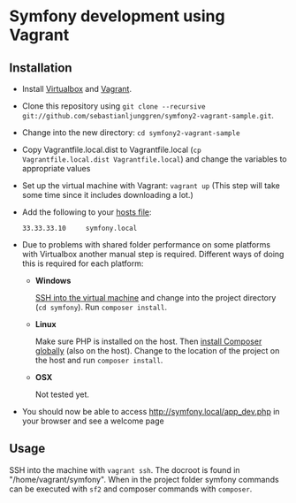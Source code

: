 Symfony development using Vagrant
=================================

Installation
------------

*   Install [Virtualbox](https://www.virtualbox.org/) and [Vagrant](http://www.vagrantup.com/).
*   Clone this repository using 
    `git clone --recursive git://github.com/sebastianljunggren/symfony2-vagrant-sample.git`.
*   Change into the new directory: `cd symfony2-vagrant-sample`
*   Copy Vagrantfile.local.dist to Vagrantfile.local (`cp Vagrantfile.local.dist Vagrantfile.local`)
    and change the variables to appropriate values
*   Set up the virtual machine with Vagrant: `vagrant up` (This step will take some time
    since it includes downloading a lot.)
*   Add the following to your [hosts file](https://www.google.com/search?q=host+file):
    
    ```33.33.33.10     symfony.local```

*   Due to problems with shared folder performance on some platforms with Virtualbox another manual 
    step is required. Different ways of doing this is required for each platform:
    -   **Windows**

        [SSH into the virtual machine](http://docs.vagrantup.com/v1/docs/getting-started/ssh.html)
        and change into the project directory (`cd symfony`). Run `composer install`.

    -   **Linux**

        Make sure PHP is installed on the host. Then 
        [install Composer globally](http://getcomposer.org/doc/00-intro.md#globally) (also on the host).
        Change to the location of the project on the host and run `composer install`.

    -   **OSX**

        Not tested yet.

*   You should now be able to access http://symfony.local/app_dev.php in your browser and see a
    welcome page

Usage
-----

SSH into the machine with `vagrant ssh`. The docroot is found in "/home/vagrant/symfony". When in 
the project folder symfony commands can be executed with `sf2` and composer commands with `composer`.